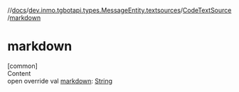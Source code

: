 //[docs](../../../index.md)/[dev.inmo.tgbotapi.types.MessageEntity.textsources](../index.md)/[CodeTextSource](index.md)/[markdown](markdown.md)



# markdown  
[common]  
Content  
open override val [markdown](markdown.md): [String](https://kotlinlang.org/api/latest/jvm/stdlib/kotlin/-string/index.html)  



